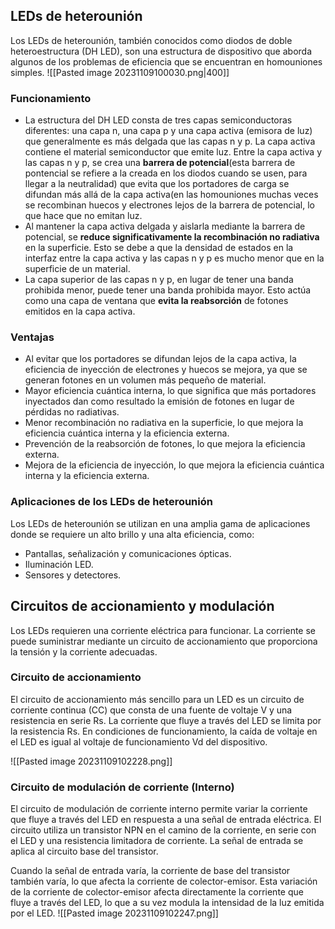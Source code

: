

## **LEDs de heterounión**

Los LEDs de heterounión, también conocidos como diodos de doble heteroestructura (DH LED), son una estructura de dispositivo que aborda algunos de los problemas de eficiencia que se encuentran en homouniones simples.
![[Pasted image 20231109100030.png|400]]

### Funcionamiento
- La estructura del DH LED consta de tres capas semiconductoras diferentes: una capa n, una capa p y una capa activa (emisora de luz) que generalmente es más delgada que las capas n y p. La capa activa contiene el material semiconductor que emite luz. Entre la capa activa y las capas n y p, se crea una **barrera de potencial**(esta barrera de pontencial se refiere a la creada en los diodos cuando se usen, para llegar a la neutralidad) que evita que los portadores de carga se difundan más allá de la capa activa(en las homouniones muchas veces se recombinan huecos y electrones lejos de la barrera de potencial, lo que hace que no emitan luz.
- Al mantener la capa activa delgada y aislarla mediante la barrera de potencial, se **reduce significativamente la recombinación no radiativa** en la superficie. Esto se debe a que la densidad de estados en la interfaz entre la capa activa y las capas n y p es mucho menor que en la superficie de un material.
- La capa superior de las capas n y p, en lugar de tener una banda prohibida menor, puede tener una banda prohibida mayor. Esto actúa como una capa de ventana que **evita la reabsorción** de fotones emitidos en la capa activa. 
### Ventajas
- Al evitar que los portadores se difundan lejos de la capa activa, la eficiencia de inyección de electrones y huecos se mejora, ya que se generan fotones en un volumen más pequeño de material.
- Mayor eficiencia cuántica interna, lo que significa que más portadores inyectados dan como resultado la emisión de fotones en lugar de pérdidas no radiativas.
- Menor recombinación no radiativa en la superficie, lo que mejora la eficiencia cuántica interna y la eficiencia externa.
- Prevención de la reabsorción de fotones, lo que mejora la eficiencia externa.
- Mejora de la eficiencia de inyección, lo que mejora la eficiencia cuántica interna y la eficiencia externa.

### **Aplicaciones de los LEDs de heterounión**

Los LEDs de heterounión se utilizan en una amplia gama de aplicaciones donde se requiere un alto brillo y una alta eficiencia, como:

- Pantallas, señalización y comunicaciones ópticas.
- Iluminación LED.
- Sensores y detectores.

## **Circuitos de accionamiento y modulación**

Los LEDs requieren una corriente eléctrica para funcionar. La corriente se puede suministrar mediante un circuito de accionamiento que proporciona la tensión y la corriente adecuadas.

### **Circuito de accionamiento**

El circuito de accionamiento más sencillo para un LED es un circuito de corriente continua (CC) que consta de una fuente de voltaje V y una resistencia en serie Rs. La corriente que fluye a través del LED se limita por la resistencia Rs. En condiciones de funcionamiento, la caída de voltaje en el LED es igual al voltaje de funcionamiento Vd del dispositivo.

![[Pasted image 20231109102228.png]]

### **Circuito de modulación de corriente (Interno)**

El circuito de modulación de corriente interno permite variar la corriente que fluye a través del LED en respuesta a una señal de entrada eléctrica. El circuito utiliza un transistor NPN en el camino de la corriente, en serie con el LED y una resistencia limitadora de corriente. La señal de entrada se aplica al circuito base del transistor.

Cuando la señal de entrada varía, la corriente de base del transistor también varía, lo que afecta la corriente de colector-emisor. Esta variación de la corriente de colector-emisor afecta directamente la corriente que fluye a través del LED, lo que a su vez modula la intensidad de la luz emitida por el LED.
![[Pasted image 20231109102247.png]]
